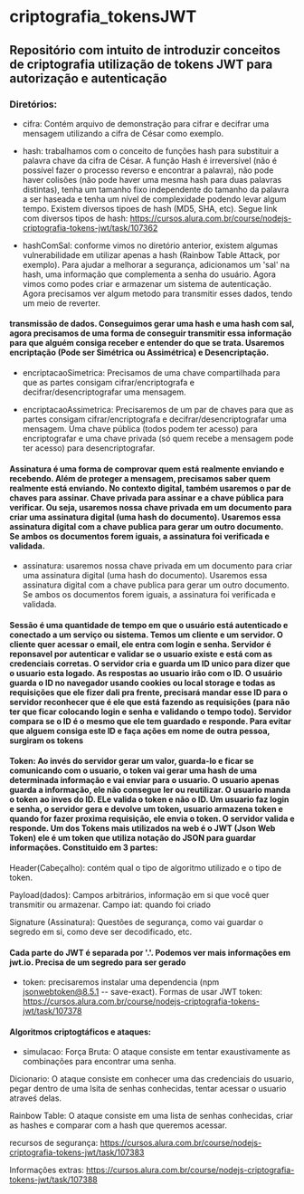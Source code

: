 # criptografia_tokensJWT

## Repositório com intuito de introduzir conceitos de criptografia utilização de tokens JWT para autorização e autenticação

### Diretórios:

- cifra: Contém arquivo de demonstração para cifrar e decifrar uma mensagem utilizando a cifra de César como exemplo.

- hash: trabalhamos com o conceito de funções hash para substituir a palavra chave da cifra de César. A função Hash é irreversível (não é possível fazer o processo reverso e encontrar a palavra), não pode haver colisões (não pode haver uma mesma hash para duas palavras distintas), tenha um tamanho fixo independente do tamanho da palavra a ser haseada e tenha um nível de complexidade podendo levar algum tempo. Existem diversos tipoes de hash (MD5, SHA, etc). Segue link com diversos tipos de hash: https://cursos.alura.com.br/course/nodejs-criptografia-tokens-jwt/task/107362

- hashComSal: conforme vimos no diretório anterior, existem algumas vulnerabilidade em utilizar apenas a hash (Rainbow Table Attack, por exemplo). Para ajudar a melhorar a segurança, adicionamos um 'sal' na hash, uma informação que complementa a senha do usuário. Agora vimos como podes criar e armazenar um sistema de autenticação. Agora precisamos ver algum metodo para transmitir esses dados, tendo um meio de reverter.

 #### transmissão de dados. Conseguimos gerar uma hash e uma hash com sal, agora precisamos de uma forma de conseguir transmitir essa informação para que alguém consiga receber e entender do que se trata. Usaremos encriptação (Pode ser Simétrica ou Assimétrica) e Desencriptação.

 - encriptacaoSimetrica: Precisamos de uma chave compartilhada para que as partes consigam cifrar/encriptografa e decifrar/desencriptografar uma mensagem. 

 - encriptacaoAssimetrica: Precisaremos de um par de chaves para que as partes consigam cifrar/encriptografa e decifrar/desencriptografar uma mensagem. Uma chave pública (todos podem ter acesso) para encriptografar e uma chave privada (só quem recebe a mensagem pode ter acesso) para desencriptografar.

 #### Assinatura é uma forma de comprovar quem está realmente enviando e recebendo. Além de proteger a mensagem, precisamos saber quem realmente está enviando. No contexto digital, também usaremos o par de chaves para assinar. Chave privada para assinar e a chave pública para verificar. Ou seja, usaremos nossa chave privada em um documento para criar uma assinatura digital (uma hash do documento). Usaremos essa assinatura digital com a chave publica para gerar um outro documento. Se ambos os documentos forem iguais, a assinatura foi verificada e validada.

 - assinatura: usaremos nossa chave privada em um documento para criar uma assinatura digital (uma hash do documento). Usaremos essa assinatura digital com a chave publica para gerar um outro documento. Se ambos os documentos forem iguais, a assinatura foi verificada e validada.

 #### Sessão é uma quantidade de tempo em que o usuário está autenticado e conectado a um serviço ou sistema. Temos um cliente e um servidor. O cliente quer acessar o email, ele entra com login e senha. Servidor é reponsavel por autenticar e validar se o usuario existe e está com as credenciais corretas. O servidor cria e guarda um ID unico para dizer que o usuario esta logado. As respostas ao usuario irão com o ID. O usuário guarda o ID no navegador usando cookies ou local storage e todas as requisições que ele fizer dali pra frente, precisará mandar esse ID para o servidor reconhecer que é ele que está fazendo as requisições (para não ter que ficar colocando login e senha e validando o tempo todo). Servidor compara se o ID é o mesmo que ele tem guardado e responde. Para evitar que alguem consiga este ID e faça ações em nome de outra pessoa, surgiram os tokens

 #### Token: Ao invés do servidor gerar um valor, guarda-lo e ficar se comunicando com o usuario, o token vai gerar uma hash de uma determinada informação e vai enviar para o usuario. O usuario apenas guarda a informação, ele não consegue ler ou reutilizar. O usuario manda o token ao inves do ID. ELe valida o token e não o ID. Um usuario faz login e senha, o servidor gera e devolve um token, usuario armazena token e quando for fazer proxima requisição, ele envia o token. O servidor valida e responde. Um dos Tokens mais utilizados na web é o JWT (Json Web Token) ele é um token que utiliza notação do JSON para guardar informações. Constituido em 3 partes:

  Header(Cabeçalho): contém qual o tipo de algoritmo utilizado e o tipo de token.

  Payload(dados): Campos arbitrários, informação em si que você quer transmitir ou armazenar. Campo iat: quando foi criado

  Signature (Assinatura): Questões de segurança, como vai guardar o segredo em si, como deve ser decodificado, etc.

 #### Cada parte do JWT é separada por '.'. Podemos ver mais informações em jwt.io. Precisa de um segredo para ser gerado

 - token: precisaremos instalar uma dependencia (npm jsonwebtoken@8.5.1 -- save-exact). Formas de usar JWT token: https://cursos.alura.com.br/course/nodejs-criptografia-tokens-jwt/task/107378

 #### Algoritmos criptogtáficos e ataques:

- simulacao:
 Força Bruta: O ataque consiste em tentar exaustivamente as combinações para encontrar uma senha.

 Dicionario: O ataque consiste em conhecer uma das credenciais do usuario, pegar dentro de uma lsita de senhas conhecidas, tentar acessar o usuario atraveś delas.

 Rainbow Table: O ataque consiste em uma lista de senhas conhecidas, criar as hashes e comparar com a hash que queremos acessar.

 recursos de segurança:
 https://cursos.alura.com.br/course/nodejs-criptografia-tokens-jwt/task/107383

 Informações extras:
 https://cursos.alura.com.br/course/nodejs-criptografia-tokens-jwt/task/107388